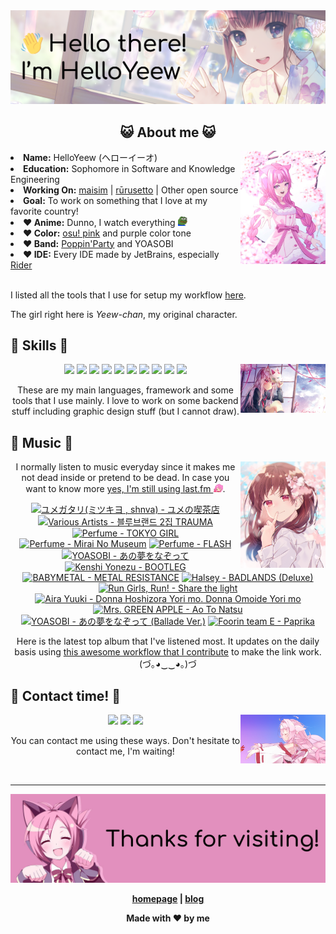 <img src="welcome-banner.png" alt="Welcome!">

<h2 align="center">😺 About me 😺</h2> 
<img src="helloyeewchan.jpg" width="27%" align="right">
<li><b>Name:</b> HelloYeew (ヘローイーオ)</li>
<li><b>Education:</b> Sophomore in Software and Knowledge Engineering</li>
<li><b>Working On:</b> <a href="https://github.com/HelloYeew/maisim">maisim</a> | <a href="https://github.com/Rurusetto/rurusetto">rūrusetto</a> | Other open source</li>
<li><b>Goal:</b> To work on something that I love at my favorite country!</li>
<li><b>❤️ Anime:</b> Dunno, I watch everything <img src="twitch-emoji/YEP.png" width="3%" vertical-align="middle"></li>
<li><b>❤️ Color:</b> <a href="https://www.color-hex.com/color-palette/104633">osu! pink</a> and purple color tone</li>
<li><b>❤️ Band:</b> <a href="https://bandori.fandom.com/wiki/Poppin%27Party">Poppin'Party</a> and YOASOBI</li>
<li><b>❤️ IDE:</b> Every IDE made by JetBrains, especially <a href="https://www.jetbrains.com/rider/">Rider</a></li>
<br>

<p>I listed all the tools that I use for setup my workflow <a href="https://github.com/HelloYeew/workflow-setup">here</a>.</p>
<p>The girl right here is <i>Yeew-chan</i>, my original character.

## 📇 Skills 📇

<img src="knowledge-pic.png" width="27%" align="right">
<p align="center"><img src="https://img.shields.io/badge/-python-3776AB.svg?&style=for-the-badge&logo=python&logoColor=white"/> <img src="https://img.shields.io/badge/-django-092E20.svg?&style=for-the-badge&logo=django&logoColor=white"/> <img src="https://img.shields.io/badge/-csharp-239120.svg?&style=for-the-badge&logo=csharp&logoColor=white"/> <img src="https://img.shields.io/badge/java-007396.svg?&style=for-the-badge&logo=java&logoColor=white"/> <img src="https://img.shields.io/badge/-html5-E34F26.svg?&style=for-the-badge&logo=html5&logoColor=white"/> <img src="https://img.shields.io/badge/-css3-1572B6.svg?&style=for-the-badge&logo=css3&logoColor=white"/> <img src="https://img.shields.io/badge/-javascript-F7DF1E.svg?&style=for-the-badge&logo=javascript&logoColor=black"/> <img src="https://img.shields.io/badge/-nginx-009639.svg?&style=for-the-badge&logo=nginx&logoColor=white"/> <img src="https://img.shields.io/badge/-digitalocean-0080FF.svg?&style=for-the-badge&logo=digitalocean&logoColor=white"/> <img src="https://img.shields.io/badge/adobe%20photoshop%20-%2331A8FF.svg?&style=for-the-badge&logo=adobe%20photoshop&logoColor=white"/></p>

<p align="center">These are my main languages, framework and some tools that I use mainly. I love to work on some backend stuff including graphic design stuff (but I cannot draw).</p>

## 🎵 Music 🎵

<img src="music-pic.png" width="27%" align="right">

<p align="center">I normally listen to music everyday since it makes me not dead inside or pretend to be dead. In case you want to know more <a href="https://www.last.fm/user/HelloYeew">yes, I'm still using last.fm <img src="twitch-emoji/RainbowPlsFAST.gif" width="3%"></a>.</p>

<!-- lastfm -->
<p align="center"><a href="https://www.last.fm/music/%E3%83%A6%E3%83%A1%E3%82%AC%E3%82%BF%E3%83%AA(%E3%83%9F%E3%83%84%E3%82%AD%E3%83%A8+,+shnva)/%E3%83%A6%E3%83%A1%E3%81%AE%E5%96%AB%E8%8C%B6%E5%BA%97"><img src="https://lastfm.freetls.fastly.net/i/u/64s/a61f55afc4fb2356062c4df07cb90e6a.jpg" title="ユメガタリ(ミツキヨ , shnva) - ユメの喫茶店"></a> <a href="https://www.last.fm/music/Various+Artists/%EB%B8%94%EB%A3%A8%EB%B8%8C%EB%9E%9C%EB%93%9C+2%EC%A7%91+TRAUMA"><img src="https://lastfm.freetls.fastly.net/i/u/64s/fe55398e32d7dbe0923ed93afb687afa.jpg" title="Various Artists - 블루브랜드 2집 TRAUMA"></a> <a href="https://www.last.fm/music/Perfume/TOKYO+GIRL"><img src="https://lastfm.freetls.fastly.net/i/u/64s/0d1e7a78ed639657d47df8bc21ba4551.png" title="Perfume - TOKYO GIRL"></a> <a href="https://www.last.fm/music/Perfume/Mirai+No+Museum"><img src="https://lastfm.freetls.fastly.net/i/u/64s/12d07bf5b0d14b1bb122f1c00b66087d.jpg" title="Perfume - Mirai No Museum"></a> <a href="https://www.last.fm/music/Perfume/FLASH"><img src="https://lastfm.freetls.fastly.net/i/u/64s/e9fe95fb4e146078e314356e3f52f6ed.jpg" title="Perfume - FLASH"></a> <a href="https://www.last.fm/music/YOASOBI/%E3%81%82%E3%81%AE%E5%A4%A2%E3%82%92%E3%81%AA%E3%81%9E%E3%81%A3%E3%81%A6"><img src="https://lastfm.freetls.fastly.net/i/u/64s/4195d78b0fb046879f50a44166a1c995.png" title="YOASOBI - あの夢をなぞって"></a> <a href="https://www.last.fm/music/Kenshi+Yonezu/BOOTLEG"><img src="https://lastfm.freetls.fastly.net/i/u/64s/c92c1a8a43906ce3365f1ccb58a37258.jpg" title="Kenshi Yonezu - BOOTLEG"></a> <a href="https://www.last.fm/music/BABYMETAL/METAL+RESISTANCE"><img src="https://lastfm.freetls.fastly.net/i/u/64s/c846f9afbc389c1dac14507e7932618d.jpg" title="BABYMETAL - METAL RESISTANCE"></a> <a href="https://www.last.fm/music/Halsey/BADLANDS+(Deluxe)"><img src="https://lastfm.freetls.fastly.net/i/u/64s/dda651687a04ceaa2e5d17785b984edb.jpg" title="Halsey - BADLANDS (Deluxe)"></a> <a href="https://www.last.fm/music/Run+Girls,+Run!/Share+the+light"><img src="https://lastfm.freetls.fastly.net/i/u/64s/4a9750935258e93d271e2d4a50369374.png" title="Run Girls, Run! - Share the light"></a> <a href="https://www.last.fm/music/Aira+Yuuki/Donna+Hoshizora+Yori+mo.+Donna+Omoide+Yori+mo"><img src="https://lastfm.freetls.fastly.net/i/u/64s/d2dd739b7a2efe3bf9f7ff798e0289b1.jpg" title="Aira Yuuki - Donna Hoshizora Yori mo. Donna Omoide Yori mo"></a> <a href="https://www.last.fm/music/Mrs.+GREEN+APPLE/Ao+To+Natsu"><img src="https://lastfm.freetls.fastly.net/i/u/64s/427730fa301a558e05f0b21ac7b0d692.jpg" title="Mrs. GREEN APPLE - Ao To Natsu"></a> <a href="https://www.last.fm/music/YOASOBI/%E3%81%82%E3%81%AE%E5%A4%A2%E3%82%92%E3%81%AA%E3%81%9E%E3%81%A3%E3%81%A6+(Ballade+Ver.)"><img src="https://lastfm.freetls.fastly.net/i/u/64s/ea8698ec9cc6639e7ff888aa9a1ad83e.jpg" title="YOASOBI - あの夢をなぞって (Ballade Ver.)"></a> <a href="https://www.last.fm/music/Foorin+team+E/Paprika"><img src="https://lastfm.freetls.fastly.net/i/u/64s/16cd47ee9b68de7cc6f7f3ca875929d4.jpg" title="Foorin team E - Paprika"></a> </p>

<p align="center">Here is the latest top album that I've listened most. It updates on the daily basis using <a href="https://github.com/melipass/lastfm-to-markdown/">this awesome workflow that I contribute</a> to make the link work. (づ｡◕‿‿◕｡)づ</p>

## 📝 Contact time! 📝

<img src="contact-pic.png" width="27%" align="right">

<p align="center"><a href="https://twitter.com/nonggummud" target="_blank"><img src="https://img.shields.io/badge/-nonggummud-1DA1F2.svg?&style=for-the-badge&logo=Twitter&logoColor=white"/></a> <img src="https://img.shields.io/badge/-helloyeew%232740-5865F2.svg?&style=for-the-badge&logo=Discord&logoColor=white"/> <a href="https://www.linkedin.com/in/helloyeew" target="_blank"><img src="https://img.shields.io/badge/-helloyeew-0A66C2.svg?&style=for-the-badge&logo=linkedin&logoColor=white"/></a></p>

<p align="center">You can contact me using these ways. Don't hesitate to contact me, I'm waiting!</p>
<br>

---

<img src="bye-banner.png" alt="Thanks for visiting!">

<p align="center"><b><a href="https://www.helloyeew.dev">homepage</a> | <b><a href="https://story.helloyeew.dev/">blog</a></p>

<p align="center">Made with ❤️ by me</p>

